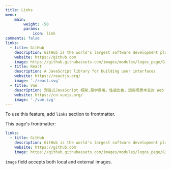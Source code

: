 ```yaml
---
title: Links
menu:
    main: 
        weight: -50
        params:
            icon: link
comments: false
links:
  - title: GitHub
    description: GitHub is the world's largest software development platform.
    website: https://github.com
    image: https://github.githubassets.com/images/modules/logos_page/GitHub-Mark.png
  - title: React
    description: A JavaScript library for building user interfaces
    website: https://reactjs.org/
    image: './react.svg'
  - title: Vue
    description: 渐进式JavaScript 框架,易学易用，性能出色，适用场景丰富的 Web 前端框架
    website: https://cn.vuejs.org/
    image: './vue.svg'
---
```


To use this feature, add `links` section to frontmatter.

This page's frontmatter:

```yaml
links:
  - title: GitHub
    description: GitHub is the world's largest software development platform.
    website: https://github.com
    image: https://github.githubassets.com/images/modules/logos_page/GitHub-Mark.png
```

`image` field accepts both local and external images.